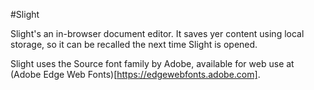 #Slight

Slight's an in-browser document editor. It saves yer content using local storage, so it can be recalled the next time Slight is opened.

Slight uses the Source font family by Adobe, available for web use at (Adobe Edge Web Fonts)[https://edgewebfonts.adobe.com].
